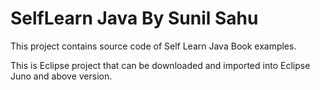 SelfLearn Java By Sunil Sahu
=============================
This project contains source code of Self Learn Java Book examples.

This is Eclipse project that can be downloaded and imported into Eclipse Juno and above version.
